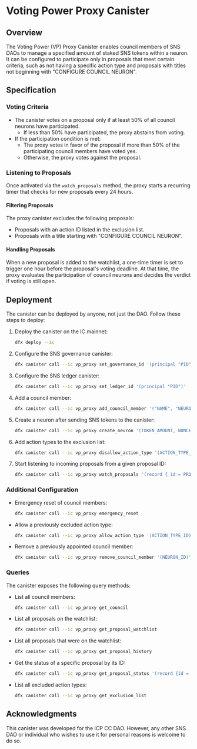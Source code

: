 # Voting Power Proxy Canister

## Overview

The Voting Power (VP) Proxy Canister enables council members of SNS DAOs to manage a specified amount of staked SNS tokens within a neuron. It can be configured to participate only in proposals that meet certain criteria, such as not having a specific action type and proposals with titles not beginning with "CONFIGURE COUNCIL NEURON".

## Specification

### Voting Criteria

- The canister votes on a proposal only if at least 50% of all council neurons have participated.
  - If less than 50% have participated, the proxy abstains from voting.
- If the participation condition is met:
  - The proxy votes in favor of the proposal if more than 50% of the participating council members have voted yes.
  - Otherwise, the proxy votes against the proposal.

### Listening to Proposals

Once activated via the `watch_proposals` method, the proxy starts a recurring timer that checks for new proposals every 24 hours.

#### Filtering Proposals

The proxy canister excludes the following proposals:

- Proposals with an action ID listed in the exclusion list.
- Proposals with a title starting with "CONFIGURE COUNCIL NEURON".

#### Handling Proposals

When a new proposal is added to the watchlist, a one-time timer is set to trigger one hour before the proposal's voting deadline. At that time, the proxy evaluates the participation of council neurons and decides the verdict if voting is still open.

## Deployment

The canister can be deployed by anyone, not just the DAO. Follow these steps to deploy:

1. Deploy the canister on the IC mainnet: 
    ```sh
    dfx deploy --ic
    ```
2. Configure the SNS governance canister: 
    ```sh
    dfx canister call --ic vp_proxy set_governance_id '(principal "PID")'
    ```
3. Configure the SNS ledger canister: 
    ```sh
    dfx canister call --ic vp_proxy set_ledger_id '(principal "PID")'
    ```
4. Add a council member: 
    ```sh
    dfx canister call --ic vp_proxy add_council_member '("NAME", "NEURON-ID")'
    ```
5. Create a neuron after sending SNS tokens to the canister: 
    ```sh
    dfx canister call --ic vp_proxy create_neuron '(TOKEN_AMOUNT, NONCE)'
    ```
6. Add action types to the exclusion list: 
    ```sh
    dfx canister call --ic vp_proxy disallow_action_type '(ACTION_TYPE_ID)'
    ```
7. Start listening to incoming proposals from a given proposal ID: 
    ```sh
    dfx canister call --ic vp_proxy watch_proposals '(record { id = PROPOSAL_ID }, FROM_PROPOSAL_ACTION, FROM_PROPOSAL_CREATION_TIMESTAMP)'
    ```

### Additional Configuration

- Emergency reset of council members: 
    ```sh
    dfx canister call --ic vp_proxy emergency_reset
    ```
- Allow a previously excluded action type: 
    ```sh
    dfx canister call --ic vp_proxy allow_action_type '(ACTION_TYPE_ID)'
    ```
- Remove a previously appointed council member: 
    ```sh
    dfx canister call --ic vp_proxy remove_council_member '(NEURON_ID)'
    ```

### Queries

The canister exposes the following query methods:

- List all council members: 
    ```sh
    dfx canister call --ic vp_proxy get_council
    ```
- List all proposals on the watchlist: 
    ```sh
    dfx canister call --ic vp_proxy get_proposal_watchlist
    ```
- List all proposals that were on the watchlist: 
    ```sh
    dfx canister call --ic vp_proxy get_proposal_history
    ```
- Get the status of a specific proposal by its ID: 
    ```sh
    dfx canister call --ic vp_proxy get_proposal_status '(record {id = PROPOSAL_ID})'
    ```
- List all excluded action types: 
    ```sh
    dfx canister call --ic vp_proxy get_exclusion_list
    ```

## Acknowledgments

This canister was developed for the ICP CC DAO. However, any other SNS DAO or individual who wishes to use it for personal reasons is welcome to do so.